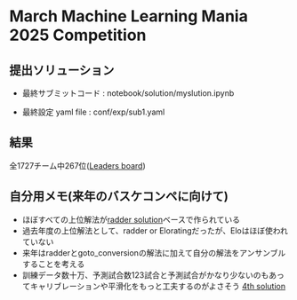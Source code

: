 # March Machine Learning Mania 2025 Competition

## 提出ソリューション
- 最終サブミットコード : notebook/solution/myslution.ipynb

- 最終設定 yaml file : conf/exp/sub1.yaml

## 結果
全1727チーム中267位([Leaders board](https://www.kaggle.com/competitions/march-machine-learning-mania-2025/leaderboard))

## 自分用メモ(来年のバスケコンペに向けて)
- ほぼすべての上位解法が[radder solution](https://www.kaggle.com/code/raddar/vilnius-ncaa)ベースで作られている
- 過去年度の上位解法として、radder or Eloratingだったが、Eloはほぼ使われていない
- 来年はradderとgoto_conversionの解法に加えて自分の解法をアンサンブルすることを考える
- 訓練データ数十万、予測試合数123試合と予測試合がかなり少ないのもあってキャリブレーションや平滑化をもっと工夫するのがよさそう [4th solution](https://www.kaggle.com/competitions/march-machine-learning-mania-2025/discussion/572466)
